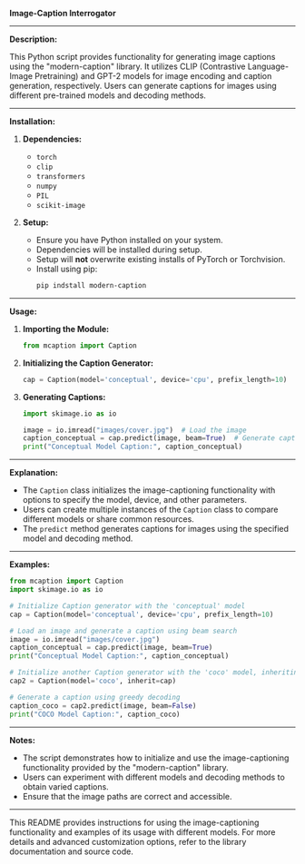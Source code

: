 **Image-Caption Interrogator**

---

**Description:**

This Python script provides functionality for generating image captions using the "modern-caption" library. It utilizes CLIP (Contrastive Language-Image Pretraining) and GPT-2 models for image encoding and caption generation, respectively. Users can generate captions for images using different pre-trained models and decoding methods.

---

**Installation:**

1. **Dependencies:**
   - `torch`
   - `clip`
   - `transformers`
   - `numpy`
   - `PIL`
   - `scikit-image`

2. **Setup:**
   - Ensure you have Python installed on your system.
   - Dependencies will be installed during setup.
   - Setup will **not** overwrite existing installs of PyTorch or Torchvision.
   - Install using pip:
     ```bash
     pip indstall modern-caption
     ```

---

**Usage:**

1. **Importing the Module:**
   ```python
   from mcaption import Caption
   ```

2. **Initializing the Caption Generator:**
   ```python
   cap = Caption(model='conceptual', device='cpu', prefix_length=10)
   ```

3. **Generating Captions:**
   ```python
   import skimage.io as io
   
   image = io.imread("images/cover.jpg")  # Load the image
   caption_conceptual = cap.predict(image, beam=True)  # Generate caption with beam search
   print("Conceptual Model Caption:", caption_conceptual)
   ```

---

**Explanation:**

- The `Caption` class initializes the image-captioning functionality with options to specify the model, device, and other parameters.
- Users can create multiple instances of the `Caption` class to compare different models or share common resources.
- The `predict` method generates captions for images using the specified model and decoding method.

---

**Examples:**

```python
from mcaption import Caption
import skimage.io as io

# Initialize Caption generator with the 'conceptual' model
cap = Caption(model='conceptual', device='cpu', prefix_length=10)

# Load an image and generate a caption using beam search
image = io.imread("images/cover.jpg")
caption_conceptual = cap.predict(image, beam=True)
print("Conceptual Model Caption:", caption_conceptual)

# Initialize another Caption generator with the 'coco' model, inheriting from the previous one
cap2 = Caption(model='coco', inherit=cap)

# Generate a caption using greedy decoding
caption_coco = cap2.predict(image, beam=False)
print("COCO Model Caption:", caption_coco)
```

---

**Notes:**
- The script demonstrates how to initialize and use the image-captioning functionality provided by the "modern-caption" library.
- Users can experiment with different models and decoding methods to obtain varied captions.
- Ensure that the image paths are correct and accessible.

---

This README provides instructions for using the image-captioning functionality and examples of its usage with different models. For more details and advanced customization options, refer to the library documentation and source code.